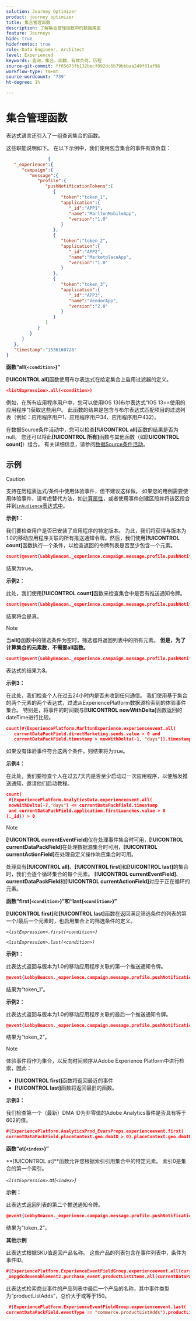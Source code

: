 ```yaml
---
solution: Journey Optimizer
product: journey optimizer
title: 集合管理函数
description: 了解集合管理函数中的数据类型
feature: Journeys
hide: true
hidefromtoc: true
role: Data Engineer, Architect
level: Experienced
keywords: 查询，集合，函数，有效负荷，历程
source-git-commit: ff05675fb132becf092dc6b79bbbaa249f01af96
workflow-type: tm+mt
source-wordcount: '739'
ht-degree: 1%

---
```


# 集合管理函数

表达式语言还引入了一组查询集合的函数。

这些职能说明如下。 在以下示例中，我们使用包含集合的事件有效负载：

```json
                { 
   "_experience":{ 
      "campaign":{ 
         "message":{ 
            "profile":{ 
               "pushNotificationTokens":[ 
                  { 
                     "token":"token_1",
                     "application":{ 
                        "_id":"APP1",
                        "name":"MarltonMobileApp",
                        "version":"1.0"
                     }
                  },
                  { 
                     "token":"token_2",
                     "application":{ 
                        "_id":"APP2",
                        "name":"MarketplaceApp",
                        "version":"1.0"
                     }
                  },
                  { 
                     "token":"token_3",
                     "application":{ 
                        "_id":"APP3",
                        "name":"VendorApp",
                        "version":"2.0"
                     }
                  }
               ]
            }
         }
      }
   },
   "timestamp":"1536160728"
}
```

**函数“all(`<condition>`)”**

**[!UICONTROL all]**&#x200B;函数使用布尔表达式在给定集合上启用过滤器的定义。

```json
<listExpression>.all(<condition>)
```

例如，在所有应用程序用户中，您可以使用IOS 13(布尔表达式“IOS 13==使用的应用程序”)获取这些用户。 此函数的结果是包含与布尔表达式匹配项目的过滤列表（例如：应用程序用户1、应用程序用户34、应用程序用户432）。

在数据Source条件活动中，您可以检查&#x200B;**[!UICONTROL all]**&#x200B;函数的结果是否为null。 您还可以将此&#x200B;**[!UICONTROL 所有]**&#x200B;函数与其他函数（如&#x200B;**[!UICONTROL count]**）组合。 有关详细信息，请参阅[数据Source条件活动](../condition-activity.md#data_source_condition)。


## 示例

>[!CAUTION]
>
>支持在历程表达式/条件中使用体验事件，但不建议这样做。 如果您的用例需要使用体验事件，请考虑替代方法，如[计算属性](../../audience/computed-attributes.md)，或者使用事件创建区段并将该区段合并到[`inAudience`表达式中](../../building-journeys/functions/functioninaudience.md)。

**示例1：**

我们要检查用户是否已安装了应用程序的特定版本。 为此，我们将获得与版本为1.0的移动应用程序关联的所有推送通知令牌。然后，我们使用&#x200B;**[!UICONTROL count]**&#x200B;函数执行一个条件，以检查返回的令牌列表是否至少包含一个元素。

```json
count(@event{LobbyBeacon._experience.campaign.message.profile.pushNotificationTokens.all(currentEventField.application.version == "1.0").token}) > 0
```

结果为true。

**示例2：**

此处，我们使用&#x200B;**[!UICONTROL count]**&#x200B;函数来检查集合中是否有推送通知令牌。

```json
count(@event{LobbyBeacon._experience.campaign.message.profile.pushNotificationTokens.all().token}) > 0
```

结果将会是真。

<!--Alternatively, you can check if there is no token in the collection:

   ```json
   count(@event{LobbyBeacon._experience.campaign.message.profile.pushNotificationTokens.all().token}) == 0
   ```

The result will be false.

Here we use the count function in a condition to count the number of push notification tokens in the event.

`count(@event{LobbyBeacon._experience.campaign.message.profile.pushNotificationTokens.all().token})`

The result is true.

Note that when the condition in the **all()** function is empty, the filter will return all the elements in the list. Hence, the expression above is equivalent to:

`count(@event{LobbyBeacon._experience.campaign.message.profile.pushNotificationTokens.application.name})`

In both cases, the result of the expression is **3**.

A query of experience events recorded on the Adobe Experience Platform may or may not include the current event that triggered the current Journey. This will depend on the relative processing time with which [!DNL Journey Orchestration] sees an event and started evaluating conditions, versus the time it takes for that event to be ingested into the Adobe Experience Platform. For example, when using the .all() syntax to query experience events from the Adobe Experience Platform, we recommend enforcing the exclusion of the current event (by requiring an
earlier timestamp) in order to only consider prior events.-->

>[!NOTE]
>
>当&#x200B;**all()**&#x200B;函数中的筛选条件为空时，筛选器将返回列表中的所有元素。 **但是，为了计算集合的元素数，不需要all函数。**


```json
count(@event{LobbyBeacon._experience.campaign.message.profile.pushNotificationTokens.token})
```

表达式的结果为&#x200B;**3**。

**示例3：**

在此处，我们检查个人在过去24小时内是否未收到任何通信。 我们使用基于集合的两个元素的两个表达式，过滤从ExperiencePlatform数据源检索到的体验事件集合。 特别是，将事件的时间戳与&#x200B;**[!UICONTROL nowWithDelta]**&#x200B;函数返回的dateTime进行比较。

```json
count(#{ExperiencePlatform.MarltonExperience.experienceevent.all(
   currentDataPackField.directMarketing.sends.value > 0 and
   currentDataPackField.timestamp > nowWithDelta(-1, "days")).timestamp}) == 0
```

如果没有体验事件符合这两个条件，则结果将为true。

**示例4：**

在此处，我们要检查个人在过去7天内是否至少启动过一次应用程序，以便触发推送通知，邀请他们启动教程。

```json
count(
 #{ExperiencePlatform.AnalyticsData.experienceevent.all(
 nowWithDelta(-7,"days") <= currentDataPackField.timestamp
 and currentDataPackField.application.firstLaunches.value > 0
)._id}) > 0
```

<!--**"All + Count" example 4:** here we use the count function in a boolean expression to see if there is push notification tokens in the collection.

`count(@event{LobbyBeacon._experience.campaign.message.profile.pushNotificationTokens.all().application.name}) > 0`

The result will be:

`true`

Alternatively, you can check if there is NO token in the collection:

`count(@event{LobbyBeacon._experience.campaign.message.profile.pushNotificationTokens.all().application.name}) =0`

The result will be:

`false`-->

>[!NOTE]
>
>**[!UICONTROL currentEventField]**&#x200B;仅在处理事件集合时可用，**[!UICONTROL currentDataPackField]**&#x200B;在处理数据源集合时可用，**[!UICONTROL currentActionField]**&#x200B;在处理自定义操作响应集合时可用。
>
>处理具有&#x200B;**[!UICONTROL all]**、**[!UICONTROL first]**&#x200B;和&#x200B;**[!UICONTROL last]**&#x200B;的集合时，我们会逐个循环集合的每个元素。 **[!UICONTROL currentEventField]**、**currentDataPackField**&#x200B;和&#x200B;**[!UICONTROL currentActionField]**&#x200B;对应于正在循环的元素。

**函数“first(`<condition>`)”和“last(`<condition>`)”**

**[!UICONTROL first]**&#x200B;和&#x200B;**[!UICONTROL last]**&#x200B;函数在返回满足筛选条件的列表的第一个/最后一个元素时，也启用集合上的筛选条件的定义。

_`<listExpression>.first(<condition>)`_

_`<listExpression>.last(<condition>)`_

**示例1：**

此表达式返回与版本为1.0的移动应用程序关联的第一个推送通知令牌。

```json
@event{LobbyBeacon._experience.campaign.message.profile.pushNotificationTokens.first(currentEventField.application.version == "1.0").token
```

结果为“token_1”。

**示例2：**

此表达式返回与版本为1.0的移动应用程序关联的最后一个推送通知令牌。

```json
@event{LobbyBeacon._experience.campaign.message.profile.pushNotificationTokens.last(currentEventField.application.version == "1.0").token}
```

结果为“token_2”。

>[!NOTE]
>
>体验事件将作为集合，以反向时间顺序从Adobe Experience Platform中进行检索，因此：
>
>* **[!UICONTROL first]**&#x200B;函数将返回最近的事件
>* **[!UICONTROL last]**&#x200B;函数将返回最旧的函数。

**示例3：**

我们检查第一个（最新）DMA ID为非零值的Adobe Analytics事件是否具有等于602的值。

```json
#{ExperiencePlatform.AnalyticsProd_EvarsProps.experienceevent.first(
currentDataPackField.placeContext.geo.dmaID > 0).placeContext.geo.dmaID} == 602
```

**函数“at(`<index>`)”**

**[!UICONTROL at]**函数允许您根据索引引用集合中的特定元素。
索引0是集合的第一个索引。

_`<listExpression>`.at(`<index>`)_

**示例：**

此表达式返回列表的第二个推送通知令牌。

```json
@event{LobbyBeacon._experience.campaign.message.profile.pushNotificationTokens.at(1).token}
```

结果为“token_2”。

**其他示例**

此表达式根据SKU值返回产品名称。 这些产品的列表包含在事件列表中，条件为事件ID。

```json
#{ExperiencePlatform.ExperienceEventFieldGroup.experienceevent.all(currentDataPackField._aepgdcdevenablement2.purchase_event.receipt_nbr == "10-337-4016"). 
_aepgdcdevenablement2.purchase_event.productListItems.all(currentDataPackField.SKU == "AB17 1234 1775 19DT B4DR 8HDK 762").name}
```

此表达式检索商业事件的产品列表中最后一个产品的名称，其中事件类型为“productListAdds”，总价大于或等于150。

```json
 #{ExperiencePlatform.ExperienceEventFieldGroup.experienceevent.last(
currentDataPackField.eventType == "commerce.productListAdds").productListItems.last(currentDataPackField.priceTotal >= 150).name}
```
